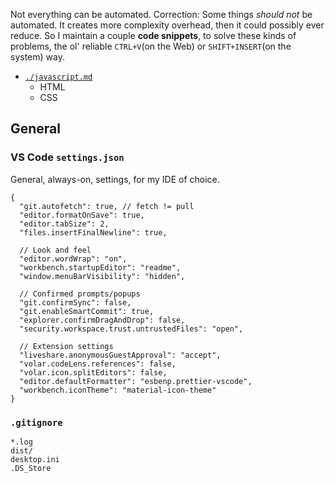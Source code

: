 Not everything can be automated. Correction: Some things _should not_ be automated. It creates more complexity overhead, then it could possibly ever reduce. So I maintain a couple **code snippets**, to solve these kinds of problems, the ol' reliable `CTRL+V`(on the Web) or `SHIFT+INSERT`(on the system) way.

- [`./javascript.md`](./javascript.md)
  - HTML
  - CSS

## General

### VS Code `settings.json`

General, always-on, settings, for my IDE of choice.

```jsonc
{
  "git.autofetch": true, // fetch != pull
  "editor.formatOnSave": true,
  "editor.tabSize": 2,
  "files.insertFinalNewline": true,
  
  // Look and feel
  "editor.wordWrap": "on",
  "workbench.startupEditor": "readme",
  "window.menuBarVisibility": "hidden",

  // Confirmed prompts/popups
  "git.confirmSync": false,
  "git.enableSmartCommit": true,
  "explorer.confirmDragAndDrop": false,
  "security.workspace.trust.untrustedFiles": "open",

  // Extension settings
  "liveshare.anonymousGuestApproval": "accept",
  "volar.codeLens.references": false,
  "volar.icon.splitEditors": false,
  "editor.defaultFormatter": "esbenp.prettier-vscode",
  "workbench.iconTheme": "material-icon-theme"
}
```

### `.gitignore`

```ignore
*.log
dist/
desktop.ini
.DS_Store
```
